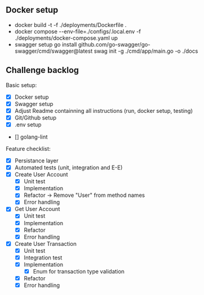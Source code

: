 ## Docker setup

- docker build -t <image-tag> -f ./deployments/Dockerfile .
- docker compose --env-file=./configs/.local.env -f ./deployments/docker-compose.yaml up
- swagger setup
  go install github.com/go-swagger/go-swagger/cmd/swagger@latest
  swag init -g ./cmd/app/main.go -o ./docs

## Challenge backlog

Basic setup:

- [x] Docker setup
- [x] Swagger setup
- [x] Adjust Readme containning all instructions (run, docker setup, testing)
- [x] Git/Github setup
- [x] .env setup
- [] golang-lint

Feature checklist:

- [x] Persistance layer
- [x] Automated tests (unit, integration and E-E)
- [x] Create User Account
  - [x] Unit test
  - [x] Implementation
  - [x] Refactor -> Remove "User" from method names
  - [x] Error handling
- [x] Get User Account
  - [x] Unit test
  - [x] Implementation
  - [x] Refactor
  - [x] Error handling
- [x] Create User Transaction
  - [x] Unit test
  - [x] Integration test
  - [x] Implementation
    - [x] Enum for transaction type validation
  - [x] Refactor
  - [x] Error handling
